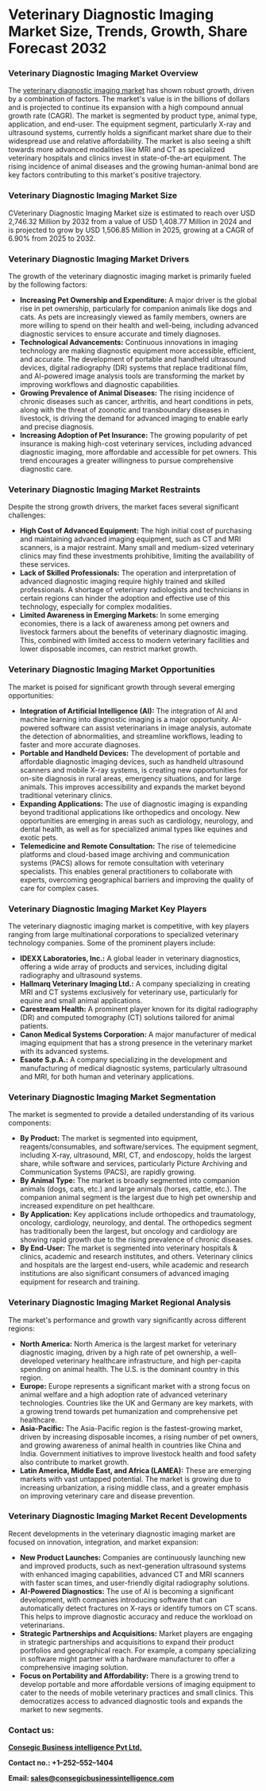 # Veterinary Diagnostic Imaging Market Size, Trends, Growth, Share Forecast 2032
<h3>Veterinary Diagnostic Imaging Market Overview</h3>
The <a href="https://www.consegicbusinessintelligence.com/en/request-sample/1149">veterinary diagnostic imaging market</a> has shown robust growth, driven by a combination of factors. The market's value is in the billions of dollars and is projected to continue its expansion with a high compound annual growth rate (CAGR). The market is segmented by product type, animal type, application, and end-user. The equipment segment, particularly X-ray and ultrasound systems, currently holds a significant market share due to their widespread use and relative affordability. The market is also seeing a shift towards more advanced modalities like MRI and CT as specialized veterinary hospitals and clinics invest in state-of-the-art equipment. The rising incidence of animal diseases and the growing human-animal bond are key factors contributing to this market's positive trajectory.
<h3 class="section-title">Veterinary Diagnostic Imaging Market Size</h3>
CVeterinary Diagnostic Imaging Market size is estimated to reach over USD 2,746.32 Million by 2032 from a value of USD 1,408.77 Million in 2024 and is projected to grow by USD 1,506.85 Million in 2025, growing at a CAGR of 6.90% from 2025 to 2032.
<h3>Veterinary Diagnostic Imaging Market Drivers</h3>
The growth of the veterinary diagnostic imaging market is primarily fueled by the following factors:
<ul>
 	<li><b>Increasing Pet Ownership and Expenditure:</b> A major driver is the global rise in pet ownership, particularly for companion animals like dogs and cats. As pets are increasingly viewed as family members, owners are more willing to spend on their health and well-being, including advanced diagnostic services to ensure accurate and timely diagnoses.</li>
 	<li><b>Technological Advancements:</b> Continuous innovations in imaging technology are making diagnostic equipment more accessible, efficient, and accurate. The development of portable and handheld ultrasound devices, digital radiography (DR) systems that replace traditional film, and AI-powered image analysis tools are transforming the market by improving workflows and diagnostic capabilities.</li>
 	<li><b>Growing Prevalence of Animal Diseases:</b> The rising incidence of chronic diseases such as cancer, arthritis, and heart conditions in pets, along with the threat of zoonotic and transboundary diseases in livestock, is driving the demand for advanced imaging to enable early and precise diagnosis.</li>
 	<li><b>Increasing Adoption of Pet Insurance:</b> The growing popularity of pet insurance is making high-cost veterinary services, including advanced diagnostic imaging, more affordable and accessible for pet owners. This trend encourages a greater willingness to pursue comprehensive diagnostic care.</li>
</ul>
<h3>Veterinary Diagnostic Imaging Market Restraints</h3>
Despite the strong growth drivers, the market faces several significant challenges:
<ul>
 	<li><b>High Cost of Advanced Equipment:</b> The high initial cost of purchasing and maintaining advanced imaging equipment, such as CT and MRI scanners, is a major restraint. Many small and medium-sized veterinary clinics may find these investments prohibitive, limiting the availability of these services.</li>
 	<li><b>Lack of Skilled Professionals:</b> The operation and interpretation of advanced diagnostic imaging require highly trained and skilled professionals. A shortage of veterinary radiologists and technicians in certain regions can hinder the adoption and effective use of this technology, especially for complex modalities.</li>
 	<li><b>Limited Awareness in Emerging Markets:</b> In some emerging economies, there is a lack of awareness among pet owners and livestock farmers about the benefits of veterinary diagnostic imaging. This, combined with limited access to modern veterinary facilities and lower disposable incomes, can restrict market growth.</li>
</ul>
<h3>Veterinary Diagnostic Imaging Market Opportunities</h3>
The market is poised for significant growth through several emerging opportunities:
<ul>
 	<li><b>Integration of Artificial Intelligence (AI):</b> The integration of AI and machine learning into diagnostic imaging is a major opportunity. AI-powered software can assist veterinarians in image analysis, automate the detection of abnormalities, and streamline workflows, leading to faster and more accurate diagnoses.</li>
 	<li><b>Portable and Handheld Devices:</b> The development of portable and affordable diagnostic imaging devices, such as handheld ultrasound scanners and mobile X-ray systems, is creating new opportunities for on-site diagnosis in rural areas, emergency situations, and for large animals. This improves accessibility and expands the market beyond traditional veterinary clinics.</li>
 	<li><b>Expanding Applications:</b> The use of diagnostic imaging is expanding beyond traditional applications like orthopedics and oncology. New opportunities are emerging in areas such as cardiology, neurology, and dental health, as well as for specialized animal types like equines and exotic pets.</li>
 	<li><b>Telemedicine and Remote Consultation:</b> The rise of telemedicine platforms and cloud-based image archiving and communication systems (PACS) allows for remote consultation with veterinary specialists. This enables general practitioners to collaborate with experts, overcoming geographical barriers and improving the quality of care for complex cases.</li>
</ul>
<h3>Veterinary Diagnostic Imaging Market Key Players</h3>
The veterinary diagnostic imaging market is competitive, with key players ranging from large multinational corporations to specialized veterinary technology companies. Some of the prominent players include:
<ul>
 	<li><b>IDEXX Laboratories, Inc.:</b> A global leader in veterinary diagnostics, offering a wide array of products and services, including digital radiography and ultrasound systems.</li>
 	<li><b>Hallmarq Veterinary Imaging Ltd.:</b> A company specializing in creating MRI and CT systems exclusively for veterinary use, particularly for equine and small animal applications.</li>
 	<li><b>Carestream Health:</b> A prominent player known for its digital radiography (DR) and computed tomography (CT) solutions tailored for animal patients.</li>
 	<li><b>Canon Medical Systems Corporation:</b> A major manufacturer of medical imaging equipment that has a strong presence in the veterinary market with its advanced systems.</li>
 	<li><b>Esaote S.p.A.:</b> A company specializing in the development and manufacturing of medical diagnostic systems, particularly ultrasound and MRI, for both human and veterinary applications.</li>
</ul>
<h3>Veterinary Diagnostic Imaging Market Segmentation</h3>
The market is segmented to provide a detailed understanding of its various components:
<ul>
 	<li><b>By Product:</b> The market is segmented into equipment, reagents/consumables, and software/services. The equipment segment, including X-ray, ultrasound, MRI, CT, and endoscopy, holds the largest share, while software and services, particularly Picture Archiving and Communication Systems (PACS), are rapidly growing.</li>
 	<li><b>By Animal Type:</b> The market is broadly segmented into companion animals (dogs, cats, etc.) and large animals (horses, cattle, etc.). The companion animal segment is the largest due to high pet ownership and increased expenditure on pet healthcare.</li>
 	<li><b>By Application:</b> Key applications include orthopedics and traumatology, oncology, cardiology, neurology, and dental. The orthopedics segment has traditionally been the largest, but oncology and cardiology are showing rapid growth due to the rising prevalence of chronic diseases.</li>
 	<li><b>By End-User:</b> The market is segmented into veterinary hospitals &amp; clinics, academic and research institutes, and others. Veterinary clinics and hospitals are the largest end-users, while academic and research institutions are also significant consumers of advanced imaging equipment for research and training.</li>
</ul>
<h3>Veterinary Diagnostic Imaging Market Regional Analysis</h3>
The market's performance and growth vary significantly across different regions:
<ul>
 	<li><b>North America:</b> North America is the largest market for veterinary diagnostic imaging, driven by a high rate of pet ownership, a well-developed veterinary healthcare infrastructure, and high per-capita spending on animal health. The U.S. is the dominant country in this region.</li>
 	<li><b>Europe:</b> Europe represents a significant market with a strong focus on animal welfare and a high adoption rate of advanced veterinary technologies. Countries like the UK and Germany are key markets, with a growing trend towards pet humanization and comprehensive pet healthcare.</li>
 	<li><b>Asia-Pacific:</b> The Asia-Pacific region is the fastest-growing market, driven by increasing disposable incomes, a rising number of pet owners, and growing awareness of animal health in countries like China and India. Government initiatives to improve livestock health and food safety also contribute to market growth.</li>
 	<li><b>Latin America, Middle East, and Africa (LAMEA):</b> These are emerging markets with vast untapped potential. The market is growing due to increasing urbanization, a rising middle class, and a greater emphasis on improving veterinary care and disease prevention.</li>
</ul>
<h3>Veterinary Diagnostic Imaging Market Recent Developments</h3>
Recent developments in the veterinary diagnostic imaging market are focused on innovation, integration, and market expansion:
<ul>
 	<li><b>New Product Launches:</b> Companies are continuously launching new and improved products, such as next-generation ultrasound systems with enhanced imaging capabilities, advanced CT and MRI scanners with faster scan times, and user-friendly digital radiography solutions.</li>
 	<li><b>AI-Powered Diagnostics:</b> The use of AI is becoming a significant development, with companies introducing software that can automatically detect fractures on X-rays or identify tumors on CT scans. This helps to improve diagnostic accuracy and reduce the workload on veterinarians.</li>
 	<li><b>Strategic Partnerships and Acquisitions:</b> Market players are engaging in strategic partnerships and acquisitions to expand their product portfolios and geographical reach. For example, a company specializing in software might partner with a hardware manufacturer to offer a comprehensive imaging solution.</li>
 	<li><b>Focus on Portability and Affordability:</b> There is a growing trend to develop portable and more affordable versions of imaging equipment to cater to the needs of mobile veterinary practices and small clinics. This democratizes access to advanced diagnostic tools and expands the market to new segments.</li>
</ul>
<h3><strong><b>Contact us:</b></strong></h3>
<a href="https://www.consegicbusinessintelligence.com/"><strong><u><b>Consegic Business intelligence Pvt Ltd.</b></u></strong></a>

<strong><b>Contact no.: +1–252–552–1404</b></strong>

<strong><b>Email: </b></strong><a href="mailto:sales@consegicbusinessintelligence.com"><strong><u><b>sales@consegicbusinessintelligence.com</b></u></strong></a>
